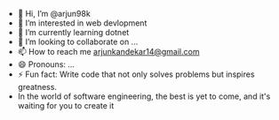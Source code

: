 - 👋 Hi, I’m @arjun98k
- 👀 I’m interested in web devlopment
- 🌱 I’m currently learning  dotnet
- 💞️ I’m looking to collaborate on ...
- 📫 How to reach me arjunkandekar14@gmail.com
- 😄 Pronouns: ...
- ⚡ Fun fact: Write code that not only solves problems but inspires greatness.
- In the world of software engineering, the best is yet to come, and it's waiting for you to create it

<!---
arjun98k/arjun98k is a ✨ special ✨ repository because its `README.md` (this file) appears on your GitHub profile.
You can click the Preview link to take a look at your changes.
--->
